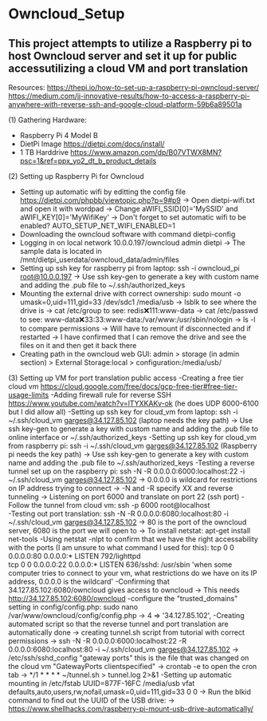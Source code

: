 # Owncloud_Setup

## This project attempts to utilize a Raspberry pi to host Owncloud server and set it up for public accessutilizing a cloud VM and port translation

Resources:
https://thepi.io/how-to-set-up-a-raspberry-pi-owncloud-server/
https://medium.com/jj-innovative-results/how-to-access-a-raspberry-pi-anywhere-with-reverse-ssh-and-google-cloud-platform-59b6a89501a

(1) Gathering Hardware:
- Raspberry Pi 4 Model B
- DietPi Image https://dietpi.com/docs/install/
- 1 TB Harddrive https://www.amazon.com/dp/B07VTWX8MN?psc=1&ref=ppx_yo2_dt_b_product_details

(2) Setting up Raspberry Pi for Owncloud 
- Setting up automatic wifi by editting the config file https://dietpi.com/phpbb/viewtopic.php?p=9#p9
  -> Open dietpi-wifi.txt and open it with wordpad
  -> Change aWIFI_SSID[0]='MySSID' and aWIFI_KEY[0]='MyWifiKey'
  -> Don't forget to set automatic wifi to be enabled? AUTO_SETUP_NET_WIFI_ENABLED=1
- Downloading the owncloud software with command dietpi-config
- Logging in on local network 10.0.0.197/owncloud admin dietpi
  -> The sample data is located in /mnt/dietpi_userdata/owncloud_data/admin/files
- Setting up ssh key for raspberry pi from laptop: ssh -i owncloud_pi root@10.0.0.197
  -> Use ssh key-gen to generate a key with custom name and adding the .pub file to ~/.ssh/authorized_keys
- Mounting the external drive with correct ownership: sudo mount -o umask=0,uid=111,gid=33 /dev/sdc1 /media/usb
  -> lsblk to see where the drive is
  -> cat /etc/group to see: redis:x:111:www-data
  -> cat /etc/passwd to see: www-data:x:33:33:www-data:/var/www:/usr/sbin/nologin 
  -> ls -l to compare permissions 
  -> Will have to remount if disconnected and if restarted
  -> I have confirmed that I can remove the drive and see the files on it and then get it back there 
- Creating path in the owncloud web GUI: admin > storage (in admin section) > External Storage:local > configuration:/media/usb/

(3) Setting up VM for port translation public access
-Creating a free tier cloud vm https://cloud.google.com/free/docs/gcp-free-tier#free-tier-usage-limits
-Adding firewall rule for reverse SSH https://www.youtube.com/watch?v=lTYXKAKv-ok (he does UDP 6000-6100 but I did allow all)
-Setting up ssh key for cloud_vm from laptop: ssh -i ~/.ssh/cloud_vm garges@34.127.85.102 (laptop needs the key path)
  -> Use ssh key-gen to generate a key with custom name and adding the .pub file to online interface or ~/.ssh/authorized_keys
-Setting up ssh key for cloud_vm from raspberry pi: ssh -i ~/.ssh/cloud_vm garges@34.127.85.102 (Raspberry pi needs the key path)
  -> Use ssh key-gen to generate a key with custom name and adding the .pub file to ~/.ssh/authorized_keys
-Testing a reverse tunnel set up on the raspberry pi: ssh -N -R 0.0.0.0:6000:localhost:22 -i ~/.ssh/cloud_vm garges@34.127.85.102
  -> 0.0.0.0 is wildcard for restrictions on IP address trying to connect
  -> -N and -R specify XX and reverse tunneling
  -> Listening on port 6000 and translate on port 22 (ssh port)
-Follow the tunnel from cloud vm: ssh -p 6000 root@localhost  
-Testing out port translation: ssh -N -R 0.0.0.0:6080:localhost:80 -i ~/.ssh/cloud_vm garges@34.127.85.102
  -> 80 is the port of the owncloud server, 6080 is the port we will open to 
  -> To install netstat: apt-get install net-tools
-Using netstat -nlpt to confirm that we have the right accessability with the ports (I am unsure to what command I used for this):
tcp        0      0 0.0.0.0:80              0.0.0.0:*               LISTEN      792/lighttpd        
tcp        0      0 0.0.0.0:22              0.0.0.0:*               LISTEN      636/sshd: /usr/sbin 
'when some computer tries to connect to your vm, what restrictions do we have on its IP address, 0.0.0.0 is the wildcard'
-Confirming that 34.127.85.102:6080/owncloud gives access to owncloud
  -> This needs http://34.127.85.102:6080/owncloud
-configure the "trusted_domains" setting in config/config.php: sudo nano /var/www/owncloud/config/config.php
  -> 4 => '34.127.85.102', 
-Creating automated script so that the reverse tunnel and port translation are automatically done
  -> creating tunnel.sh script from tutorial with correct permissions
  -> ssh -N -R 0.0.0.0:6000:localhost:22 -R 0.0.0.0:6080:localhost:80 -i ~/.ssh/cloud_vm garges@34.127.85.102
  -> /etc/ssh/sshd_config "gateway ports" this is the file that was changed on the cloud vm "GatewayPorts clientspecified"
  -> crontab -e to open the cron tab
  -> */1 * * * * ~/tunnel.sh > tunnel.log 2>&1
-Setting up automatic mounting in /etc/fstab UUID=877F-16FC /media/usb vfat defaults,auto,users,rw,nofail,umask=0,uid=111,gid=33 0 0
  -> Run the blkid command to find out the UUID of the USB drive:
  -> https://www.shellhacks.com/raspberry-pi-mount-usb-drive-automatically/
